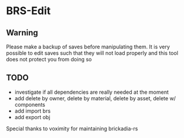 # BRS-Edit

## Warning
Please make a backup of saves before manipulating them. It is very possible to edit saves such that they will not load properly and this tool does not protect you from doing so

## TODO
- investigate if all dependencies are really needed at the moment
- add delete by owner, delete by material, delete by asset, delete w/ components
- add import brs
- add export obj

Special thanks to voximity for maintaining brickadia-rs
